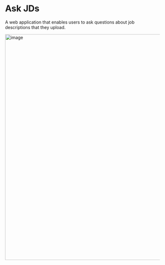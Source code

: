 # Ask JDs

A web application that enables users to ask questions about job descriptions that they upload.

<img width="1097" height="736" alt="image" src="https://github.com/user-attachments/assets/bfc622fd-794d-4a4f-b489-5be9e34fb658" />
